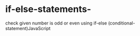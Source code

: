 # if-else-statements-
check given number is odd or even using if-else (conditional-statement)JavaScript 
